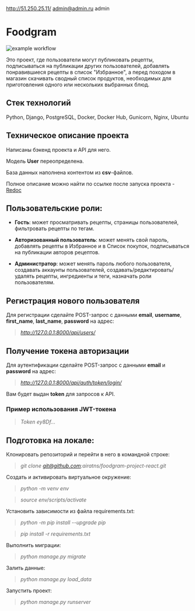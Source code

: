 http://51.250.25.11/
admin@admin.ru
admin


# Foodgram

![example workflow](https://github.com/airatns/foodgram-project-react/actions/workflows/main.yml/badge.svg)

Это проект, где пользователи могут публиковать рецепты, подписываться на публикации других пользователей, добавлять понравившиеся рецепты в список "Избранное", а перед походом в магазин скачивать сводный список продуктов, необходимых для приготовления одного или нескольких выбранных блюд.

## **Стек технологий**

Python, Django, PostgreSQL, Docker, Docker Hub, Gunicorn, Nginx, Ubuntu

## **Техническое описание проекта**

Написаны бэкенд проекта и API для него.

Модель **User** переопределена.

База данных наполнена контентом из **csv**-файлов. 

Полное описание можно найти по ссылке после запуска проекта - <a href="http://127.0.0.1:8000/api/docs/" target="_blank">Redoc</a>

## **Пользовательские роли:**

* **Гость**: может просматривать рецепты, страницы пользователей, фильтровать рецепты по тегам.

* **Авторизованный пользователь**: может менять свой пароль, добавлять рецепты в Избранное и в Список покупок, подписываться на публикации авторов рецептов.

* **Администратор**: может менять пароль любого пользователя, создавать аккаунты пользователей, создавать/редактировать/удалять рецепты, ингредиенты и теги, назначать роли пользователям.

## **Регистрация нового пользователя**
Для регистрации сделайте POST-запрос с данными **email**, **username**, **first_name**, **last_name**, **password** на адрес:

>*http://127.0.0.1:8000/api/users/*

## **Получение токена авторизации**
Для аутентификации сделайте POST-запрос с данными **email** и **password** на адрес:

>*http://127.0.0.1:8000/api/auth/token/login/*

Вам будет выдан **token** для запросов к API.

### **Пример использования JWT-токена**

>*Token ey8Df...*

## **Подготовка на локале:**

Клонировать репозиторий и перейти в него в командной строке:

>*git clone git@github.com:airatns/foodgram-project-react.git*

Cоздать и активировать виртуальное окружение:

>*python -m venv env*

>*source env/scripts/activate*

Установить зависимости из файла requirements.txt:

>*python -m pip install --upgrade pip*

>*pip install -r requirements.txt*

Выполнить миграции:

>*python manage.py migrate*

Залить данные:

>*python manage.py load_data*

Запустить проект:

>*python manage.py runserver*

